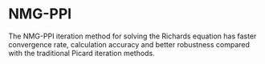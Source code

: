 # NMG-PPI
The NMG-PPI iteration method for solving the Richards equation has faster convergence rate, 
calculation accuracy and better robustness compared with the traditional Picard iteration methods.

